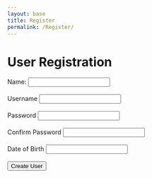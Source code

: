 ```yaml
---
layout: base
title: Register
permalink: /Register/
--- 
```


<html lang="en">
    <title>User Registration</title>
    <div class="purple-form">
        <h1>User Registration</h1>
        <form id="registrationForm">
            <label for="name">Name:</label>
            <input type="text" id="name" name="name" required><br><br>     
            <label for="uid">Username</label>  
            <input type="text" id="uid" name="uid" required><br><br>
            <label for="password">Password</label> 
            <input type="password" id="password" name="password" required><br><br>
            <label for="confirmPassword">Confirm Password</label> 
            <input type="password" id="confirmPassword" name="confirmPassword" required><br><br>
            <label for="dob">Date of Birth</label>
            <input type="text" id="dob" name="dob" required><br><br>
            <input type="submit" value="Create User">
        </form>
    </div>
    <script>
        document.getElementById('registrationForm').addEventListener('submit', function(event) {
            event.preventDefault(); // Prevent form submission
            const name = document.getElementById('name').value;// DEFINE VALUES
            const uid =  document.getElementById('uid').value;
            const password = document.getElementById('password').value;
            const confirmPassword = document.getElementById('confirmPassword').value;
            const dob = document.getElementById('dob').value;
            if (password !== confirmPassword) {
                alert("Passwords do not match");
                return;
            }
            const formData = {
                "name": name,
                "uid": uid,
                "password": password,
                "dob": dob
                // Add other form fields as needed
            };            
            fetch('http://127.0.0.1:8240/api/users/create', {
                method: 'POST',
                headers: {
                    'Content-Type': 'application/json'
                },
                body: JSON.stringify(formData)
            })
             .then(response => {
                 if (response.ok) {
                    window.location.href = '/frontTri2/login/'; // Redirect upon successful user creation
                } else {
                    console.error('User creation failed');
                    alert("User Creation failed. Try again.");
                }
            })
            .catch(error => {
                console.error('Error:', error);
            });
        });
    </script>
</html>
